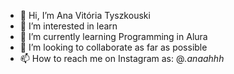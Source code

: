 - 👋 Hi, I’m Ana Vitória Tyszkouski
- 👀 I’m interested in learn
- 🌱 I’m currently learning Programming in Alura
- 💞️ I’m looking to collaborate as far as possible
- 📫 How to reach me on Instagram as: @_.anaahhh_

<!---
Tyszkouski/Tyszkouski is a ✨ special ✨ repository because its `README.md` (this file) appears on your GitHub profile.
You can click the Preview link to take a look at your changes.
--->
